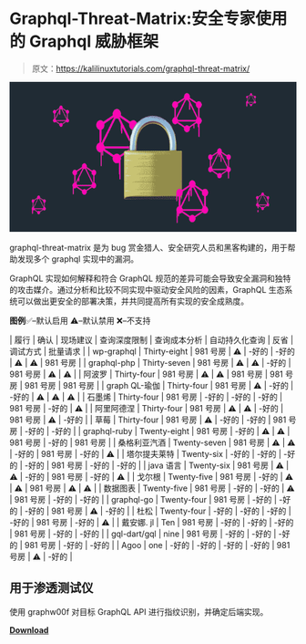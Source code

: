 # Graphql-Threat-Matrix:安全专家使用的 Graphql 威胁框架

> 原文：<https://kalilinuxtutorials.com/graphql-threat-matrix/>

[![](img//7fc93a63a9bc78b687f1782071dd06de.png)](https://blogger.googleusercontent.com/img/b/R29vZ2xl/AVvXsEjCZTAHfhXMrX7PnW5oBNGKY2jdwm3TKhMHTuQwOhTKubEVdfn5v0zWYXazjmNqgJLmjZtfuFTWEpG-BG2NAAn0Jh3ujwKaGxsTootA2Tni8Ge0hXM7NNX9JxSFJrWTEDAGVZTU5f4IdEWHT3ihuDqsvYoz2M0fdqrBXqyxcf0RiA7TTlQERBf71HLr/s728/graphql-threat-matrix%20(1).png)

graphql-threat-matrix 是为 bug 赏金猎人、安全研究人员和黑客构建的，用于帮助发现多个 graphql 实现中的漏洞。

GraphQL 实现如何解释和符合 GraphQL 规范的差异可能会导致安全漏洞和独特的攻击媒介。通过分析和比较不同实现中驱动安全风险的因素，GraphQL 生态系统可以做出更安全的部署决策，并共同提高所有实现的安全成熟度。

**图例**✅–默认启用
⚠️–默认禁用
❌–不支持

| 履行 | 确认 | 现场建议 | 查询深度限制 | 查询成本分析 | 自动持久化查询 | 反省 | 调试方式 | 批量请求 |
| wp-graphql | Thirty-eight | 981 号房 | ⚠️ | -好的 | -好的 | ⚠️ | ⚠️ | 981 号房 |
| graphql-php | Thirty-seven | 981 号房 | ⚠️ | ⚠️ | -好的 | 981 号房 | ⚠️ | ⚠️ |
| 阿波罗 | Thirty-four | 981 号房 | ⚠️ | ⚠️ | 981 号房 | 981 号房 | 981 号房 | 981 号房 |
| graph QL-瑜伽 | Thirty-four | 981 号房 | ⚠️ | -好的 | -好的 | ⚠️ | ⚠️ | ⚠️ |
| 石墨烯 | Thirty-four | 981 号房 | -好的 | -好的 | -好的 | 981 号房 | -好的 | ⚠️ |
| 阿里阿德涅 | Thirty-four | 981 号房 | ⚠️ | ⚠️ | -好的 | 981 号房 | ⚠️ | -好的 |
| 草莓 | Thirty-four | 981 号房 | ⚠️ | -好的 | -好的 | 981 号房 | -好的 | -好的 |
| graphql-ruby | Twenty-eight | 981 号房 | -好的 | ⚠️ | ⚠️ | 981 号房 | -好的 | 981 号房 |
| 桑格利亚汽酒 | Twenty-seven | 981 号房 | ⚠️ | ⚠️ | -好的 | 981 号房 | -好的 | ⚠️ |
| 塔尔提夫莱特 | Twenty-six | -好的 | -好的 | -好的 | -好的 | 981 号房 | -好的 | -好的 |
| java 语言 | Twenty-six | 981 号房 | ⚠️ | ⚠️ | -好的 | 981 号房 | -好的 | ⚠️ |
| 戈尔根 | Twenty-five | 981 号房 | -好的 | ⚠️ | ⚠️ | 981 号房 | ⚠️ | ⚠️ |
| 数据图表 | Twenty-five | 981 号房 | -好的 | -好的 | ⚠️ | 981 号房 | -好的 | -好的 |
| graphql-go | Twenty-four | 981 号房 | -好的 | -好的 | -好的 | 981 号房 | ⚠️ | -好的 |
| 杜松 | Twenty-four | -好的 | -好的 | -好的 | -好的 | 981 号房 | -好的 | ⚠️ |
| 戴安娜. jl | Ten | 981 号房 | -好的 | -好的 | -好的 | 981 号房 | -好的 | -好的 |
| gql-dart/gql | nine | 981 号房 | -好的 | -好的 | -好的 | 981 号房 | -好的 | -好的 |
| Agoo | one | -好的 | -好的 | -好的 | -好的 | 981 号房 | ⚠️ | -好的 |

## 用于渗透测试仪

使用 graphw00f 对目标 GraphQL API 进行指纹识别，并确定后端实现。

[**Download**](https://github.com/nicholasaleks/graphql-threat-matrix/)
